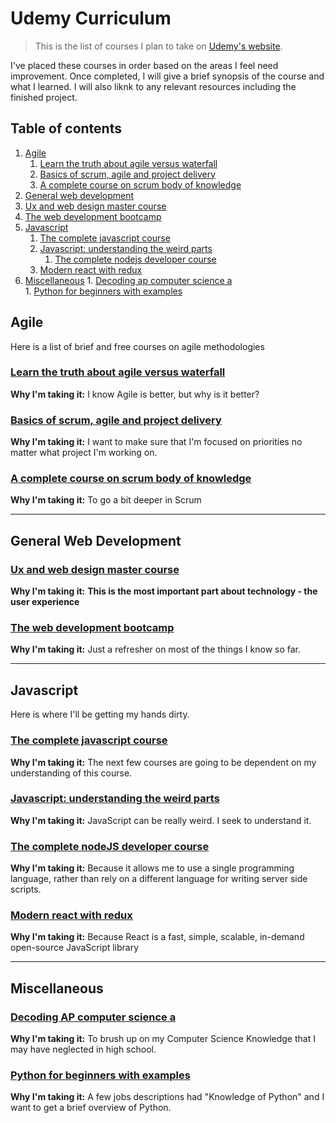 # Udemy Curriculum

> This is the list of courses I plan to take on [Udemy's website](udemy.com).

I've placed these courses in order based on the areas I feel need improvement. Once completed, I will give a brief synopsis of the course and what I learned. I will also liknk to any relevant resources including the finished project.

## Table of contents

1. [Agile](#agile)
	1. [Learn the truth about agile versus waterfall](#learn-the-truth-about-agile-versus-waterfall)
	1. [Basics of scrum, agile and project delivery](#basics-of-scrum-agile-and-project-delivery)
	1. [A complete course on scrum body of knowledge](#a-complete-course-on-scrum-body-of-knowledge)
1. [General web development](#general-web-development)
  1. [Ux and web design master course](#ux-and-web-design-master-course)
  1. [The web development bootcamp](#the-web-development-bootcamp)
1. [Javascript](#javascript)
	1. [The complete javascript course](#the-complete-javascript-course)
	1. [Javascript: understanding the weird parts](#javascript-understanding-the-weird-parts)
        1. [The complete nodejs developer course](#the-complete-nodejs-developer-course)
	1. [Modern react with redux](#modern-react-with-redux)
1. [Miscellaneous](#miscellaneous)
       1. [Decoding ap computer science a](#decoding-ap-computer-science-a)  
       1. [Python for beginners with examples](#python-for-beginners-with-examples)

## Agile

Here is a list of brief and free courses on agile methodologies

### [Learn the truth about agile versus waterfall](https://www.udemy.com/learn-the-truth-about-agile-versus-waterfall/)

**Why I'm taking it:** I know Agile is better, but why is it better?

### [Basics of scrum, agile and project delivery](https://www.udemy.com/scrum-methodology/)

**Why I'm taking it:** I want to make sure that I'm focused on priorities no matter what project I'm working on.

### [A complete course on scrum body of knowledge](https://www.udemy.com/a-complete-course-on-scrum-body-of-knowledge-sbok-guide)

**Why I'm taking it:** To go a bit deeper in Scrum

---

## General Web Development

### [Ux and web design master course](https://www.udemy.com/the-complete-nodejs-developer-course-2)

**Why I'm taking it:** **This is the most important part about technology - the user experience**

### [The web development bootcamp](https://www.udemy.com/the-web-developer-bootcamp)

**Why I'm taking it:** Just a refresher on most of the things I know so far.

---

## Javascript

Here is where I'll be getting my hands dirty.

### [The complete javascript course](https://www.udemy.com/the-complete-javascript-course)

**Why I'm taking it:** The next few courses are going to be dependent on my understanding of this course.

### [Javascript: understanding the weird parts](https://www.udemy.com/understand-javascript)

**Why I'm taking it:** JavaScript can be really weird. I seek to understand it.

### [The complete nodeJS developer course](https://www.udemy.com/the-complete-nodejs-developer-course-2)

**Why I'm taking it:** Because it allows me to use a single programming language, rather than rely on a different language for writing server side scripts.

### [Modern react with redux](https://www.udemy.com/react-redux)

**Why I'm taking it:** Because React is a fast, simple, scalable, in-demand open-source JavaScript library

---

## Miscellaneous

### [Decoding AP computer science a](https://www.udemy.com/decoding-ap-computer-science-a)

**Why I'm taking it:** To brush up on my Computer Science Knowledge that I may have neglected in high school.

### [Python for beginners with examples](https://www.udemy.com/ardit-sulce-python-for-beginners)

**Why I'm taking it:** A few jobs descriptions had "Knowledge of Python" and I want to get a brief overview of Python.
